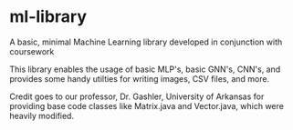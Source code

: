 # ml-library
A basic, minimal Machine Learning library developed in conjunction with coursework

This library enables the usage of basic MLP's, basic GNN's, CNN's, and provides some handy utilties for writing images, CSV files, and more.

Credit goes to our professor, Dr. Gashler, University of Arkansas for providing base code classes like Matrix.java and Vector.java, which were heavily modified.
